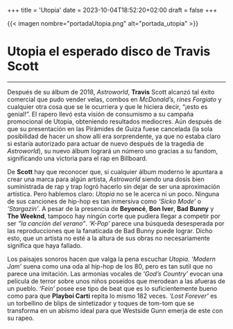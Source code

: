 +++
title = 'Utopia'
date = 2023-10-04T18:52:20+02:00
draft = false
+++

{{< imagen nombre="portadaUtopia.png" alt="portada_utopia" >}}
# Utopia el esperado disco de Travis Scott
___

Después de su álbum de 2018, _Astroworld_, **Travis** Scott alcanzó tal éxito comercial que pudo vender velas, combos en _McDonald’s_, _rines Forgiato_ y cualquier otra cosa que se le ocurriera y que le hiciera decir, “¡esto es genial!”. El rapero llevó esta visión de consumismo a su campaña promocional de Utopia, obteniendo resultados mediocres. Aún después de que su presentación en las Pirámides de Guiza fuese cancelada (la sola posibilidad de hacer un show allí era sorprendente, ya que no estaba claro si estaría autorizado para actuar de nuevo después de la tragedia de _Astroworld_), su nuevo álbum logrará un número uno gracias a su fandom, significando una victoria para el rap en Billboard.

De **Scott** hay que reconocer que, si cualquier álbum moderno le apuntara a crear una marca para algún artista, _Astroworld_ siendo una dosis bien suministrada de rap y trap logró hacerlo sin dejar de ser una aproximación artística. Pero hablemos claro: _Utopia_ no se le acerca ni un poco. Ninguna de sus canciones de hip-hop es tan inmersiva como _‘Sicko Mode’_ o _‘Stargazin’_. A pesar de la presencia de **Beyoncé**, **Bon Iver**, **Bad Bunny** y **The Weeknd**, tampoco hay ningún corte que pudiera llegar a competir por ser _“la canción del verano”_. _‘K-Pop’_ parece una búsqueda desesperada por las reproducciones que la fanaticada de Bad Bunny puede lograr. Dicho esto, que un artista no esté a la altura de sus obras no necesariamente significa que haya fallado.

Los paisajes sonoros hacen que valga la pena escuchar _Utopia_. _‘Modern Jam’_ suena como una oda al hip-hop de los 80, pero es tan sutil que no parece una imitación. Las armonías vocales de _‘God’s Country’_ evocan una película de terror sobre unos niños poseídos que merodean a las afueras de un pueblo. _‘Fein’_ posee ese tipo de beat que es lo suficientemente bueno como para que **Playboi Carti** repita lo mismo 182 veces. _‘Lost Forever’_ es un torbellino de blips de sintetizador y toques de tom-tom que se transforma en un abismo ideal para que Westside Gunn emerja de este con su rapeo.
